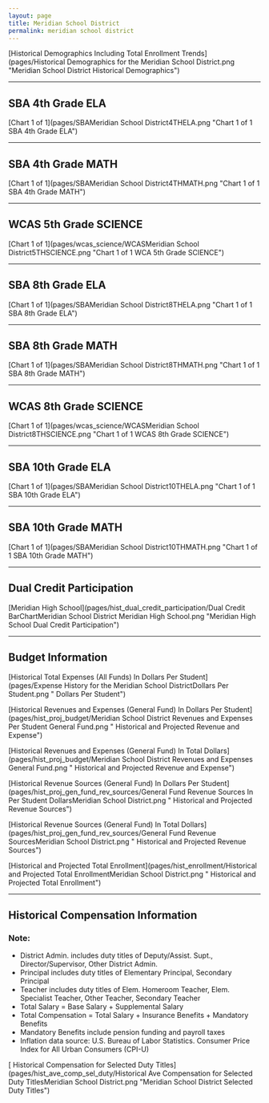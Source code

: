 ```yaml
---
layout: page
title: Meridian School District
permalink: meridian school district
---
```



[Historical Demographics Including Total Enrollment Trends](pages/Historical Demographics for the Meridian School District.png "Meridian School District Historical Demographics")

___

## SBA 4th Grade ELA

[Chart 1 of 1](pages/SBAMeridian School District4THELA.png "Chart 1 of 1 SBA 4th Grade ELA")


___

## SBA 4th Grade MATH

[Chart 1 of 1](pages/SBAMeridian School District4THMATH.png "Chart 1 of 1 SBA 4th Grade MATH")


___

## WCAS 5th Grade SCIENCE

[Chart 1 of 1](pages/wcas_science/WCASMeridian School District5THSCIENCE.png "Chart 1 of 1 WCA 5th Grade SCIENCE")


___

## SBA 8th Grade ELA

[Chart 1 of 1](pages/SBAMeridian School District8THELA.png "Chart 1 of 1 SBA 8th Grade ELA")


___

## SBA 8th Grade MATH

[Chart 1 of 1](pages/SBAMeridian School District8THMATH.png "Chart 1 of 1 SBA 8th Grade MATH")


___

## WCAS 8th Grade SCIENCE

[Chart 1 of 1](pages/wcas_science/WCASMeridian School District8THSCIENCE.png "Chart 1 of 1 WCAS 8th Grade SCIENCE")


___

## SBA 10th Grade ELA

[Chart 1 of 1](pages/SBAMeridian School District10THELA.png "Chart 1 of 1 SBA 10th Grade ELA")


___

## SBA 10th Grade MATH

[Chart 1 of 1](pages/SBAMeridian School District10THMATH.png "Chart 1 of 1 SBA 10th Grade MATH")


___

## Dual Credit Participation

[Meridian High School](pages/hist_dual_credit_participation/Dual Credit BarChartMeridian School District Meridian High School.png "Meridian High School Dual Credit Participation")


___

## Budget Information

[Historical Total Expenses (All Funds) In Dollars Per Student](pages/Expense History for the Meridian School DistrictDollars Per Student.png " Dollars Per Student")

[Historical Revenues and Expenses (General Fund) In Dollars Per Student](pages/hist_proj_budget/Meridian School District Revenues and Expenses Per Student General Fund.png " Historical and Projected Revenue and Expense")

[Historical Revenues and Expenses (General Fund) In Total Dollars](pages/hist_proj_budget/Meridian School District Revenues and Expenses General Fund.png " Historical and Projected Revenue and Expense")

[Historical Revenue Sources (General Fund) In Dollars Per Student](pages/hist_proj_gen_fund_rev_sources/General Fund Revenue Sources In Per Student DollarsMeridian School District.png " Historical and Projected Revenue Sources")

[Historical Revenue Sources (General Fund) In Total Dollars](pages/hist_proj_gen_fund_rev_sources/General Fund Revenue SourcesMeridian School District.png " Historical and Projected Revenue Sources")

[Historical and Projected Total Enrollment](pages/hist_enrollment/Historical and Projected Total EnrollmentMeridian School District.png " Historical and Projected Total Enrollment")


___

## Historical Compensation Information
### Note:
- District Admin. includes duty titles of Deputy/Assist. Supt., Director/Supervisor, Other District Admin.
- Principal includes duty titles of Elementary Principal, Secondary Principal
- Teacher includes duty titles of Elem. Homeroom Teacher, Elem. Specialist Teacher, Other Teacher, Secondary Teacher
- Total Salary = Base Salary + Supplemental Salary
- Total Compensation = Total Salary + Insurance Benefits + Mandatory Benefits
- Mandatory Benefits include pension funding and payroll taxes
- Inflation data source: U.S. Bureau of Labor Statistics. Consumer Price Index for All Urban Consumers (CPI-U)

[ Historical Compensation for Selected Duty Titles](pages/hist_ave_comp_sel_duty/Historical Ave Compensation for Selected Duty TitlesMeridian School District.png "Meridian School District Selected Duty Titles")


